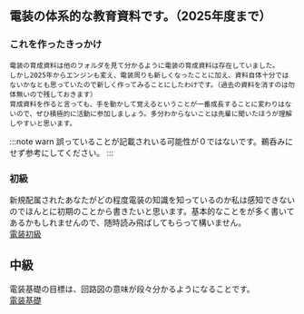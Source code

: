 ## 電装の体系的な教育資料です。（2025年度まで）

### これを作ったきっかけ
    電装の育成資料は他のフォルダを見て分かるように電装の育成資料は存在していました。  
    しかし2025年からエンジンも変え、電装周りも新しくなったことに加え、資料自体十分ではないかなとも思っていたので新しく作ってみることにしたわけです。（過去の資料を消すのは勿体無いので残しておきます）  
    育成資料を作ると言っても、手を動かして覚えるということが一番成長することに変わりはないので、ぜひ積極的に活動に参加しましょう。多分わからないことは先輩に聞いたほうが理解しやすいと思います。 

:::note warn
誤っていることが記載されいる可能性が０ではないです。鵜呑みにせず参考にしてください。
:::



### 初級
新規配属されたあなたがどの程度電装の知識を知っているのか私は感知できないのでほんとに初期のことから書きたいと思います。基本的なことをが多く書いてあるかもしれませんので、随時読み飛ばしてもらって構いません。  
[電装初級](./basic)  

## 中級
電装基礎の目標は、回路図の意味が段々分かるようになることです。  
[電装基礎](./standard)